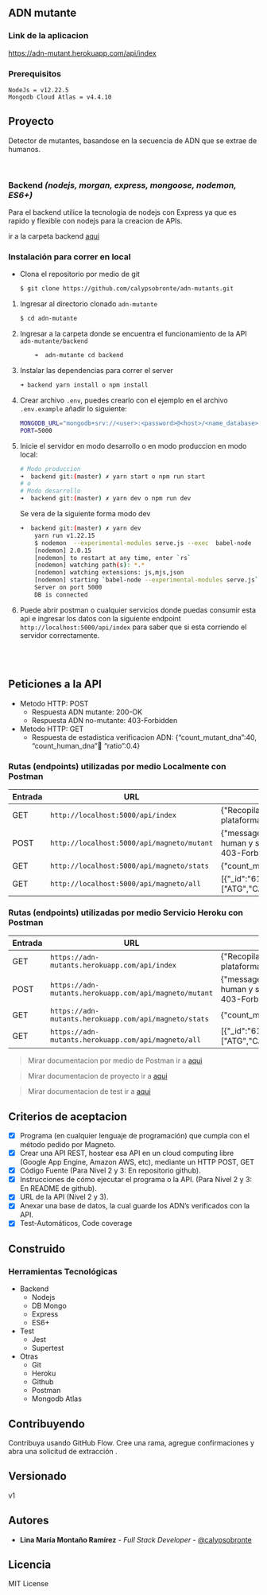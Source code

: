 ## ADN mutante

### Link de la aplicacion
<https://adn-mutant.herokuapp.com/api/index>

### Prerequisitos

```
NodeJs = v12.22.5
Mongodb Cloud Atlas = v4.4.10
```

## Proyecto
Detector de mutantes, basandose en la secuencia de ADN que se extrae de humanos.

<br>

### Backend *(nodejs, morgan, express, mongoose, nodemon, ES6+)*
Para el backend utilice la tecnologia de nodejs con Express ya que es rapido y flexible con nodejs para la creacion de APIs.

ir a la carpeta backend [aqui](./backend)

### Instalación para correr en local

* Clona el repositorio por medio de git
    ```bash
    $ git clone https://github.com/calypsobronte/adn-mutants.git
    ```

1. Ingresar al directorio clonado `adn-mutante`

    ```bash
    $ cd adn-mutante
    ```

2. Ingresar a la carpeta donde se encuentra el funcionamiento de la API `adn-mutante/backend`
    ```bash
        ➜  adn-mutante cd backend
    ```

3. Instalar las dependencias para correr el server
    ```bash
    ➜ backend yarn install o npm install
    ```

4. Crear archivo `.env`, puedes crearlo con el ejemplo en el archivo `.env.example` añadir lo siguiente:
    ```bash
    MONGODB_URL="mongodb+srv://<user>:<password>@<host>/<name_database>"
    PORT=5000
    ```

5. Inicie el servidor en modo desarrollo o en modo produccion en modo local:
    ```bash
    # Modo produccion
    ➜  backend git:(master) ✗ yarn start o npm run start
    # o
    # Modo desarrollo
    ➜  backend git:(master) ✗ yarn dev o npm run dev
    ```
    Se vera de la siguiente forma modo dev
    ```bash
    ➜  backend git:(master) ✗ yarn dev
        yarn run v1.22.15
        $ nodemon  --experimental-modules serve.js --exec  babel-node
        [nodemon] 2.0.15
        [nodemon] to restart at any time, enter `rs`
        [nodemon] watching path(s): *.*
        [nodemon] watching extensions: js,mjs,json
        [nodemon] starting `babel-node --experimental-modules serve.js`
        Server on port 5000
        DB is connected
    ```

6. Puede abrir postman o cualquier servicios donde puedas consumir esta api e ingresar los datos con la siguiente endpoint  `http://localhost:5000/api/index` para saber que si esta corriendo el servidor correctamente.

<br>
<br>

## Peticiones a la API
* Metodo HTTP: POST
  - Respuesta ADN mutante: 200-OK
  - Respuesta ADN no-mutante: 403-Forbidden
* Metodo HTTP: GET
  - Respuesta de estadistica verificacion ADN: {“count_mutant_dna”:40, “count_human_dna”:100: “ratio”:0.4}

### Rutas (endpoints) utilizadas por medio Localmente con Postman
|  Entrada   |     URL    |  Salida   |
| ---------- | ---------- | ---------- |
| GET   | `http://localhost:5000/api/index`   | {"Recopilacion de datos": "Bienvenidos a la plataforma."} |
| POST   | `http://localhost:5000/api/magneto/mutant`   | {"message":"El resultado final del analisis, su tipo es: human y su secuencia ADN es: [ATG,CAG,TTA] code: 403-Forbidden"} |
| GET   | `http://localhost:5000/api/magneto/stats`   | {"count_mutant_dna":0,"count_human_dna":1,"ratio":0} |
| GET   | `http://localhost:5000/api/magneto/all`   | [{"_id":"61d9ef04769a0d5114402036","dna":["ATG","CAG","TTA"],"mutant":false,"__v":0}] |

### Rutas (endpoints) utilizadas por medio Servicio Heroku con Postman
|  Entrada   |     URL    |  Salida   |
| ---------- | ---------- | ---------- |
| GET   | `https://adn-mutants.herokuapp.com/api/index`   | {"Recopilacion de datos": "Bienvenidos a la plataforma."} |
| POST   | `https://adn-mutants.herokuapp.com/api/magneto/mutant`   | {"message":"El resultado final del analisis, su tipo es: human y su secuencia ADN es: [ATG,CAG,TTA] code: 403-Forbidden"} |
| GET   | `https://adn-mutants.herokuapp.com/api/magneto/stats`   | {"count_mutant_dna":0,"count_human_dna":1,"ratio":0} |
| GET   | `https://adn-mutants.herokuapp.com/api/magneto/all`   | [{"_id":"61d9ef04769a0d5114402036","dna":["ATG","CAG","TTA"],"mutant":false,"__v":0}] |

> Mirar documentacion por medio de Postman ir a [aqui](https://documenter.getpostman.com/view/2984359/UVXdQKGm)

> Mirar documentacion de proyecto ir a [aqui](./backend/README.md)

> Mirar documentacion de test ir a [aqui](./backend/tests/README.md)

## Criterios de aceptacion
- [x] Programa (en cualquier lenguaje de programación) que cumpla con el método pedido por
Magneto.
- [x] Crear una API REST, hostear esa API en un cloud computing libre (Google App Engine,
Amazon AWS, etc), mediante un HTTP POST, GET
- [x] Código Fuente (Para Nivel 2 y 3: En repositorio github).
- [x] Instrucciones de cómo ejecutar el programa o la API. (Para Nivel 2 y 3: En README de
github).
- [x] URL de la API (Nivel 2 y 3).
- [x] Anexar una base de datos, la cual guarde los ADN’s verificados con la API.
- [x] Test-Automáticos, Code coverage

## Construido
### Herramientas Tecnológicas
- Backend
  * Nodejs
  * DB Mongo
  * Express
  * ES6+
- Test
  * Jest
  * Supertest
- Otras
  * Git
  * Heroku
  * Github
  * Postman
  * Mongodb Atlas

## Contribuyendo

Contribuya usando GitHub Flow. Cree una rama, agregue confirmaciones y abra una solicitud de extracción .

## Versionado
v1

## Autores
* **Lina María Montaño Ramírez** - *Full Stack Developer* - [@calypsobronte](https://github.com/calypsobronte)


## Licencia
MIT License 
